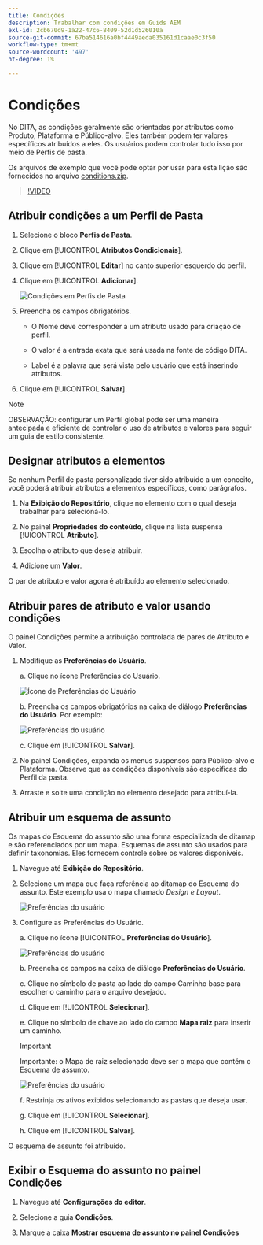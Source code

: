 ```yaml
---
title: Condições
description: Trabalhar com condições em Guids AEM
exl-id: 2cb670d9-1a22-47c6-8409-52d1d526010a
source-git-commit: 67ba514616a0bf4449aeda035161d1caae0c3f50
workflow-type: tm+mt
source-wordcount: '497'
ht-degree: 1%

---
```


# Condições

No DITA, as condições geralmente são orientadas por atributos como Produto, Plataforma e Público-alvo. Eles também podem ter valores específicos atribuídos a eles. Os usuários podem controlar tudo isso por meio de Perfis de pasta.

Os arquivos de exemplo que você pode optar por usar para esta lição são fornecidos no arquivo [conditions.zip](assets/conditions.zip).

>[!VIDEO](https://video.tv.adobe.com/v/342755?quality=12&learn=on)

## Atribuir condições a um Perfil de Pasta

1. Selecione o bloco **Perfis de Pasta**.

1. Clique em [!UICONTROL **Atributos Condicionais**].

1. Clique em [!UICONTROL **Editar**] no canto superior esquerdo do perfil.

1. Clique em [!UICONTROL **Adicionar**].

   ![Condições em Perfis de Pasta](images/lesson-13/add-name.png)

1. Preencha os campos obrigatórios.

   - O Nome deve corresponder a um atributo usado para criação de perfil.

   - O valor é a entrada exata que será usada na fonte de código DITA.

   - Label é a palavra que será vista pelo usuário que está inserindo atributos.

1. Clique em [!UICONTROL **Salvar**].

>[!NOTE]
>
>OBSERVAÇÃO: configurar um Perfil global pode ser uma maneira antecipada e eficiente de controlar o uso de atributos e valores para seguir um guia de estilo consistente.

## Designar atributos a elementos

Se nenhum Perfil de pasta personalizado tiver sido atribuído a um conceito, você poderá atribuir atributos a elementos específicos, como parágrafos.

1. Na **Exibição do Repositório**, clique no elemento com o qual deseja trabalhar para selecioná-lo.

1. No painel **Propriedades do conteúdo**, clique na lista suspensa [!UICONTROL **Atributo**].

1. Escolha o atributo que deseja atribuir.

1. Adicione um **Valor**.

O par de atributo e valor agora é atribuído ao elemento selecionado.

## Atribuir pares de atributo e valor usando condições

O painel Condições permite a atribuição controlada de pares de Atributo e Valor.

1. Modifique as **Preferências do Usuário**.

   a. Clique no ícone Preferências do Usuário.

   ![Ícone de Preferências do Usuário](images/lesson-13/user-prefs-icon.png)

   b. Preencha os campos obrigatórios na caixa de diálogo **Preferências do Usuário**. Por exemplo:

   ![Preferências do usuário](images/lesson-13/user-preferences.png)

   c. Clique em [!UICONTROL **Salvar**].

1. No painel Condições, expanda os menus suspensos para Público-alvo e Plataforma. Observe que as condições disponíveis são específicas do Perfil da pasta.

1. Arraste e solte uma condição no elemento desejado para atribuí-la.

## Atribuir um esquema de assunto

Os mapas do Esquema do assunto são uma forma especializada de ditamap e são referenciados por um mapa. Esquemas de assunto são usados para definir taxonomias. Eles fornecem controle sobre os valores disponíveis.

1. Navegue até **Exibição do Repositório**.

1. Selecione um mapa que faça referência ao ditamap do Esquema do assunto. Este exemplo usa o mapa chamado _Design e Layout_.

   ![Preferências do usuário](images/lesson-13/subject-scheme-map.png)

1. Configure as Preferências do Usuário.

   a. Clique no ícone [!UICONTROL **Preferências do Usuário**].

   ![Preferências do usuário](images/lesson-13/user-prefs-icon-2.png)

   b. Preencha os campos na caixa de diálogo **Preferências do Usuário**.

   c. Clique no símbolo de pasta ao lado do campo Caminho base para escolher o caminho para o arquivo desejado.

   d. Clique em [!UICONTROL **Selecionar**].

   e. Clique no símbolo de chave ao lado do campo **Mapa raiz** para inserir um caminho.

   >[!IMPORTANT]
   >
   >Importante: o Mapa de raiz selecionado deve ser o mapa que contém o Esquema de assunto.

   ![Preferências do usuário](images/lesson-13/user-preferences-2.png)

   f. Restrinja os ativos exibidos selecionando as pastas que deseja usar.

   g. Clique em [!UICONTROL **Selecionar**].

   h. Clique em [!UICONTROL **Salvar**].

O esquema de assunto foi atribuído.

## Exibir o Esquema do assunto no painel Condições

1. Navegue até **Configurações do editor**.

1. Selecione a guia **Condições**.

1. Marque a caixa **Mostrar esquema de assunto no painel Condições**
